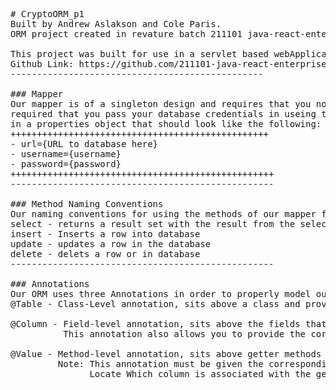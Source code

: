 <pre>
# CryptoORM_p1
Built by Andrew Aslakson and Cole Paris.
ORM project created in revature batch 211101 java-react-enterprise curriculum.

This project was built for use in a servlet based webApplication that allowed users to pretend to trade CryptoCurrencies.
Github Link: https://github.com/211101-java-react-enterprise/CryptoWallet_p1
------------------------------------------------

### Mapper
Our mapper is of a singleton design and requires that you not only get an instance, but before it is used it's 
required that you pass your database credentials in useing the mapper's setProperties method. This method takes
in a properties object that should look like the following:
+++++++++++++++++++++++++++++++++++++++++++++++++
- url={URL to database here}
- username={username}
- password={password}
++++++++++++++++++++++++++++++++++++++++++++++++++
--------------------------------------------------

### Method Naming Conventions
Our naming conventions for using the methods of our mapper follow the naming conventions in SQL
select - returns a result set with the result from the select query
insert - Inserts a row into database
update - updates a row in the database
delete - delets a row or in database
--------------------------------------------------

### Annotations
Our ORM uses three Annotations in order to properly model our entity classes:
@Table - Class-Level annotation, sits above a class and provides database table name

@Column - Field-level annotation, sits above the fields that define columns in the table.
          This annotation also allows you to provide the correct name for a column in the database.
          
@Value - Method-level annotation, sits above getter methods for fields marked with @Column.
         Note: This annotation must be given the corresponding column attribute in order to properly 
               Locate Which column is associated with the getter.
               
</pre>
